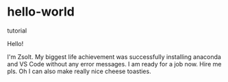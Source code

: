 # hello-world
tutorial

Hello!

I'm Zsolt. My biggest life achievement was successfully installing anaconda and VS Code without any error messages. I am ready for a job now. Hire me pls. Oh I can also make really nice cheese toasties.

